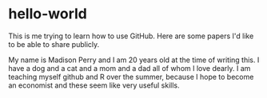 # hello-world
This is me trying to learn how to use GitHub.
Here are some papers I'd like to be able to share publicly.

My name is Madison Perry and I am 20 years old at the time of writing this. I have a dog and a cat and a mom and a dad all of whom I love dearly. I am teaching myself github and R over the summer, because I hope to become an economist and these seem like very useful skills. 
